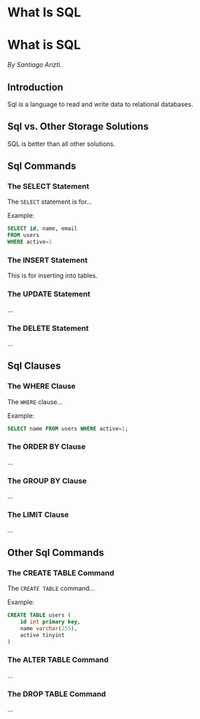 What Is SQL
===========
What is SQL
===========

_By Santiago Arizti_.

Introduction
------------

Sql is a language to read and write data to relational databases.

Sql vs. Other Storage Solutions
-------------------------------

SQL is better than all other solutions.

Sql Commands
------------

### The SELECT Statement

The `SELECT` statement is for...

Example:

```sql
SELECT id, name, email
FROM users
WHERE active=1
```

### The INSERT Statement

This is for inserting into tables.

### The UPDATE Statement

...

### The DELETE Statement

...

Sql Clauses
-----------

### The WHERE Clause

The `WHERE` clause...

Example:

```sql
SELECT name FROM users WHERE active=1;
```

### The ORDER BY Clause

...

### The GROUP BY Clause

...

### The LIMIT Clause

...

Other Sql Commands
------------------

### The CREATE TABLE Command

The `CREATE TABLE` command...

Example:

```sql
CREATE TABLE users (
    id int primary key,
    name varchar(255),
    active tinyint
)
```

### The ALTER TABLE Command

...

### The DROP TABLE Command

...